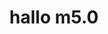 ---
schema: default
title: hallo m5.0
organization: Opencorato m5.0
notes: test 3
license: 'https://creativecommons.org/licenses/by/4.0/'
category:
  - Arts / Culture / History
maintainer: ''
maintainer_email: ''
---